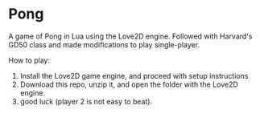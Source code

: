# Pong
 A game of Pong in Lua using the Love2D engine. Followed with Harvard's GD50 class and made modifications to play single-player.

 How to play:
1) Install the Love2D game engine, and proceed with setup instructions
2) Download this repo, unzip it, and open the folder with the Love2D engine.
3) good luck (player 2 is not easy to beat).
